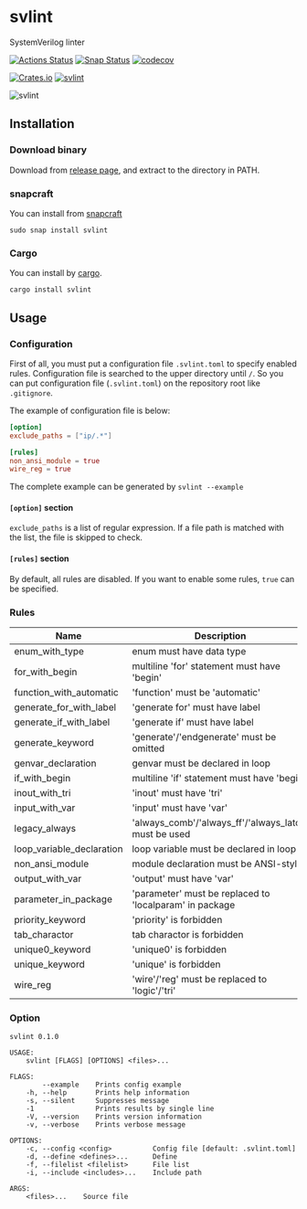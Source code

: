 # svlint

SystemVerilog linter

[![Actions Status](https://github.com/dalance/svlint/workflows/Regression/badge.svg)](https://github.com/dalance/svlint/actions)
[![Snap Status](https://build.snapcraft.io/badge/dalance/svlint.svg)](https://build.snapcraft.io/user/dalance/svlint)
[![codecov](https://codecov.io/gh/dalance/svlint/branch/master/graph/badge.svg)](https://codecov.io/gh/dalance/svlint)

[![Crates.io](https://img.shields.io/crates/v/svlint.svg)](https://crates.io/crates/svlint)
[![svlint](https://snapcraft.io/svlint/badge.svg)](https://snapcraft.io/svlint)

![svlint](https://user-images.githubusercontent.com/4331004/67759664-377b5480-fa83-11e9-895f-7deef6dde516.png)

## Installation

### Download binary

Download from [release page](https://github.com/dalance/svlint/releases/latest), and extract to the directory in PATH.

### snapcraft

You can install from [snapcraft](https://snapcraft.io/svlint)

```
sudo snap install svlint
```

### Cargo

You can install by [cargo](https://crates.io/crates/svlint).

```
cargo install svlint
```

## Usage

### Configuration

First of all, you must put a configuration file `.svlint.toml` to specify enabled rules.
Configuration file is searched to the upper directory until `/`.
So you can put configuration file (`.svlint.toml`) on the repository root like `.gitignore`.

The example of configuration file is below:

```toml
[option]
exclude_paths = ["ip/.*"]

[rules]
non_ansi_module = true
wire_reg = true
```

The complete example can be generated by `svlint --example`

#### `[option]` section

`exclude_paths` is a list of regular expression. If a file path is matched with the list, the file is skipped to check.

#### `[rules]` section

By default, all rules are disabled. If you want to enable some rules, `true` can be specified.

### Rules

| Name                      | Description                                                 |
| ------------------------- | ----------------------------------------------------------- |
| enum_with_type            | enum must have data type                                    |
| for_with_begin            | multiline 'for' statement must have 'begin'                 |
| function_with_automatic   | 'function' must be 'automatic'                              |
| generate_for_with_label   | 'generate for' must have label                              |
| generate_if_with_label    | 'generate if' must have label                               |
| generate_keyword          | 'generate'/'endgenerate' must be omitted                    |
| genvar_declaration        | genvar must be declared in loop                             |
| if_with_begin             | multiline 'if' statement must have 'begin'                  |
| inout_with_tri            | 'inout' must have 'tri'                                     |
| input_with_var            | 'input' must have 'var'                                     |
| legacy_always             | 'always_comb'/'always_ff'/'always_latch' must be used       |
| loop_variable_declaration | loop variable must be declared in loop                      |
| non_ansi_module           | module declaration must be ANSI-style                       |
| output_with_var           | 'output' must have 'var'                                    |
| parameter_in_package      | 'parameter' must be replaced to 'localparam' in package     |
| priority_keyword          | 'priority' is forbidden                                     |
| tab_charactor             | tab charactor is forbidden                                  |
| unique0_keyword           | 'unique0' is forbidden                                      |
| unique_keyword            | 'unique' is forbidden                                       |
| wire_reg                  | 'wire'/'reg' must be replaced to 'logic'/'tri'              |

### Option

```
svlint 0.1.0

USAGE:
    svlint [FLAGS] [OPTIONS] <files>...

FLAGS:
        --example    Prints config example
    -h, --help       Prints help information
    -s, --silent     Suppresses message
    -1               Prints results by single line
    -V, --version    Prints version information
    -v, --verbose    Prints verbose message

OPTIONS:
    -c, --config <config>          Config file [default: .svlint.toml]
    -d, --define <defines>...      Define
    -f, --filelist <filelist>      File list
    -i, --include <includes>...    Include path

ARGS:
    <files>...    Source file
```

